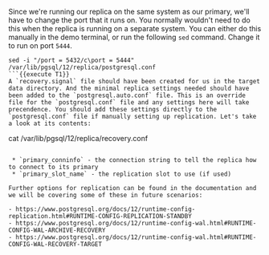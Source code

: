 Since we're running our replica on the same system as our primary, we'll have to change the port that it runs on. You normally wouldn't need to do this when the replica is running on a separate system. You can either do this manually in the demo terminal, or run the following `sed` command. Change it to run on port `5444`.

```
sed -i "/port = 5432/c\port = 5444" /var/lib/pgsql/12/replica/postgresql.conf
```{{execute T1}}
A `recovery.signal` file should have been created for us in the target data directory. And the minimal replica settings needed should have been added to the `postgresql.auto.conf` file. This is an override file for the `postgresql.conf` file and any settings here will take precendence. You should add these settings directly to the `postgresql.conf` file if manually setting up replication. Let's take a look at its contents:
```
cat /var/lib/pgsql/12/replica/recovery.conf
```{{execute T1}}

 * `primary_conninfo` - the connection string to tell the replica how to connect to its primary
 * `primary_slot_name` - the replication slot to use (if used)

Further options for replication can be found in the documentation and we will be covering some of these in future scenarios: 

- https://www.postgresql.org/docs/12/runtime-config-replication.html#RUNTIME-CONFIG-REPLICATION-STANDBY
- https://www.postgresql.org/docs/12/runtime-config-wal.html#RUNTIME-CONFIG-WAL-ARCHIVE-RECOVERY
- https://www.postgresql.org/docs/12/runtime-config-wal.html#RUNTIME-CONFIG-WAL-RECOVERY-TARGET

